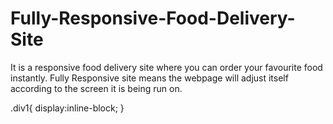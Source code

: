 # Fully-Responsive-Food-Delivery-Site

It is a responsive food delivery site where you can order your favourite food instantly. Fully Responsive site means the webpage will adjust itself according to the screen it is being run on.

.div1{
display:inline-block;
}

<img class="div1" src="https://th.bing.com/th/id/OIP.ip7p8q5hqaJ-A5JaplxZhgHaFB?pid=ImgDet&rs=1" alt="">
<img class="div1" src="https://th.bing.com/th/id/R.39dc90e7b7fc72bed11027bf8b7408a9?rik=M5745b8ZkBMA2g&riu=http%3a%2f%2fcbsnews1.cbsistatic.com%2fhub%2fi%2f2017%2f02%2f01%2fdc00aa02-d53c-4602-8d38-47dd48a00d93%2fistock-498612186-copy.jpg&ehk=G6YlkClg9EC1MOT5occgigtN8yheDby%2bKNSvOK3dshU%3d&risl=&pid=ImgRaw&r=0" alt="">
